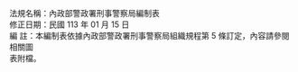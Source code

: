法規名稱：內政部警政署刑事警察局編制表  
修正日期：民國 113 年 01 月 15 日  
編 註：本編制表依據內政部警政署刑事警察局組織規程第 5 條訂定，內容請參閱相關圖  
表附檔。  


